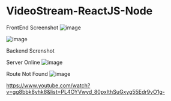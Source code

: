 # VideoStream-ReactJS-Node

FrontEnd Screenshot
![image](https://user-images.githubusercontent.com/40338524/102680135-76430100-4194-11eb-993a-c5a13db11426.png)

![image](https://user-images.githubusercontent.com/40338524/102680175-bf935080-4194-11eb-8ac8-40185f908fb8.png)

Backend Screnshot

Server Online
![image](https://user-images.githubusercontent.com/40338524/102680145-8fe44880-4194-11eb-8be5-cb164199d9f4.png)

Route Not Found
![image](https://user-images.githubusercontent.com/40338524/102680159-a12d5500-4194-11eb-9741-d714c0d6d6a8.png)

https://www.youtube.com/watch?v=gg8bbk8yhk8&list=PL4OYVwyd_80pxIthSuGxyg55Edr9vO1g-
